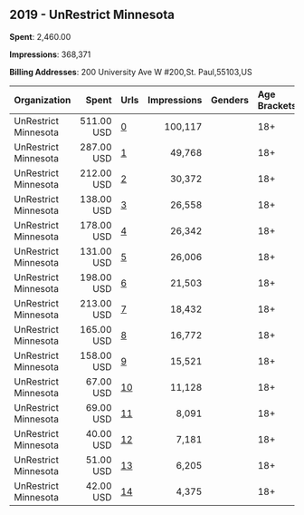 ## 2019 - UnRestrict Minnesota 
**Spent**: 2,460.00

**Impressions**: 368,371

**Billing Addresses**: 200 University Ave W #200,St. Paul,55103,US

|Organization|Spent|Urls|Impressions|Genders|Age Brackets|Country Codes|
|:---|---:|:---|---:|:---|:---|:---|
|UnRestrict Minnesota|511.00 USD|[0](https://www.snap.com/political-ads/asset/36aaef75a15616368f97f41b503488f5cad57b5583990d97b1adb1dd451b71ed?mediaType=png)|100,117||18+|united states|
|UnRestrict Minnesota|287.00 USD|[1](https://www.snap.com/political-ads/asset/6d2565d9d04f659a1f2b729cda942086be6e7db829bd99d002b4cc9dfb0f60fc?mediaType=png)|49,768||18+|united states|
|UnRestrict Minnesota|212.00 USD|[2](https://www.snap.com/political-ads/asset/37d5abca14646c9f66350efa374bf1a04b07f900379e39e3334087dcac618dc3?mediaType=png)|30,372||18+|united states|
|UnRestrict Minnesota|138.00 USD|[3](https://www.snap.com/political-ads/asset/5e65b0d1ab9468ec39fc5b1af057ee1f3da908b58de52df7c6e6bd0e84d0ad53?mediaType=png)|26,558||18+|united states|
|UnRestrict Minnesota|178.00 USD|[4](https://www.snap.com/political-ads/asset/bea3216efebfec99d01455b073b23beaf49769e3bc886b8ed94e0d42a1a0f92e?mediaType=png)|26,342||18+|united states|
|UnRestrict Minnesota|131.00 USD|[5](https://www.snap.com/political-ads/asset/ea94b956bf449310a57ef0406d09785b4267b8921d20446bd0cb86cff37549fc?mediaType=png)|26,006||18+|united states|
|UnRestrict Minnesota|198.00 USD|[6](https://www.snap.com/political-ads/asset/1508a78935c1d35b2d33cef6c067982569ad44deccf0856d9a3a828dc19a2aba?mediaType=png)|21,503||18+|united states|
|UnRestrict Minnesota|213.00 USD|[7](https://www.snap.com/political-ads/asset/74bcb14964394727b64ea0eeaaa59ef36ab9b5654a624c55a112430fafb92e5b?mediaType=png)|18,432||18+|united states|
|UnRestrict Minnesota|165.00 USD|[8](https://www.snap.com/political-ads/asset/14190daa6740276686609d5bcf37044a0667955f0bbcfb4633d9f906573a1b04?mediaType=png)|16,772||18+|united states|
|UnRestrict Minnesota|158.00 USD|[9](https://www.snap.com/political-ads/asset/98acdf8796e2300be8fb1fc7acae6cf32b39c389129442037cddde2a2b6248e0?mediaType=png)|15,521||18+|united states|
|UnRestrict Minnesota|67.00 USD|[10](https://www.snap.com/political-ads/asset/f1ce81b2a0c928fda49e0d4202c755f22dca012504d097571ae71e33cace3d47?mediaType=png)|11,128||18+|united states|
|UnRestrict Minnesota|69.00 USD|[11](https://www.snap.com/political-ads/asset/7a65566055b6e60c5d7455af1f1f900e240813948cdb6656c77f3669f32b7cda?mediaType=png)|8,091||18+|united states|
|UnRestrict Minnesota|40.00 USD|[12](https://www.snap.com/political-ads/asset/3f535cb6581e4f5542eb9823d88da4e6f4972a2850c74748290779db8d4758c6?mediaType=png)|7,181||18+|united states|
|UnRestrict Minnesota|51.00 USD|[13](https://www.snap.com/political-ads/asset/9b9924ca9f0f0242cc898fb74bc0cb0479348c95ea8d645feeb8923b0904fe70?mediaType=png)|6,205||18+|united states|
|UnRestrict Minnesota|42.00 USD|[14](https://www.snap.com/political-ads/asset/6dd929993fb39625055c2c11966006114a025775252ea1bcc99ef54b72f03b0b?mediaType=png)|4,375||18+|united states|
